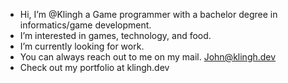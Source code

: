 - Hi, I’m @Klingh a Game programmer with a bachelor degree in informatics/game development.
- I’m interested in games, technology, and food.
- I’m currently looking for work.
- You can always reach out to me on my mail. John@klingh.dev
- Check out my portfolio at klingh.dev
